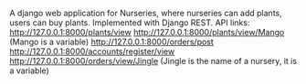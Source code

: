 A django web application for Nurseries, where nurseries can add plants, users can buy plants. Implemented with Django REST.
API links:
http://127.0.0.1:8000/plants/view
http://127.0.0.1:8000/plants/view/Mango  (Mango is a variable)
http://127.0.0.1:8000/orders/post
http://127.0.0.1:8000/accounts/register/view
http://127.0.0.1:8000/orders/view/Jingle (Jingle is the name of a nursery, it is a variable)
